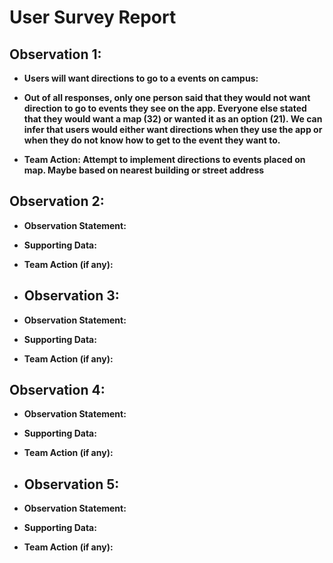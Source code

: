 # User Survey Report

## Observation 1:

- **Users will want directions to go to a events on campus:**
  
- **Out of all responses, only one person said that they would not want direction to go to events they see on the app. Everyone else stated that they would want a map (32) or wanted it as an option (21). We can infer that users would either want directions when they use the app or when they do not know how to get to the event they want to.**
  
- **Team Action: Attempt to implement directions to events placed on map. Maybe based on nearest building or street address**

## Observation 2:

- **Observation Statement:**
  
- **Supporting Data:**
  
- **Team Action (if any):**

- ## Observation 3:

- **Observation Statement:**
  
- **Supporting Data:**
  
- **Team Action (if any):**

## Observation 4:

- **Observation Statement:**
  
- **Supporting Data:**
  
- **Team Action (if any):**

- ## Observation 5:

- **Observation Statement:**
  
- **Supporting Data:**
  
- **Team Action (if any):**
